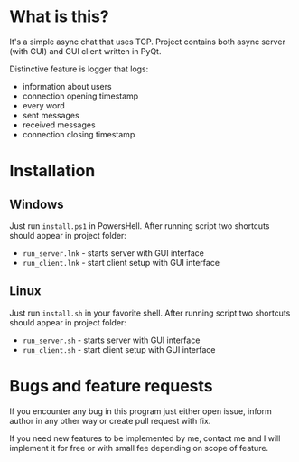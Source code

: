 # What is this?
It's a simple async chat that uses TCP. Project contains both async server (with GUI) and GUI client written in PyQt.

Distinctive feature is logger that logs:
- information about users
- connection opening timestamp
- every word 
- sent messages
- received messages
- connection closing timestamp

# Installation

## Windows
Just run `install.ps1` in PowersHell. After running script two shortcuts should appear in project folder:
- `run_server.lnk` - starts server with GUI interface
- `run_client.lnk` - start client setup with GUI interface

## Linux
Just run `install.sh` in your favorite shell. After running script two shortcuts should appear in project folder:
- `run_server.sh` - starts server with GUI interface
- `run_client.sh` - start client setup with GUI interface

# Bugs and feature requests
If you encounter any bug in this program just either open issue, inform author in any other way or create pull request with fix.

If you need new features to be implemented by me, contact me and I will implement it for free or with small fee depending on scope of feature.